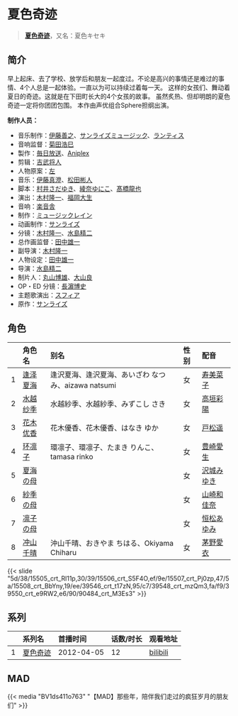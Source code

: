 # 夏色奇迹


> <u>**[夏色奇迹](https://bgm.tv/subject/26825)**</u>，又名：夏色キセキ

## 简介

早上起床、去了学校、放学后和朋友一起度过。不论是高兴的事情还是难过的事情、4个人总是一起体验。一直以为可以持续过着每一天。
这样的女孩们、舞动着夏日的奇迹。这就是在下田町长大的4个女孩的故事。
虽然炙热、但却明朗的夏色奇迹一定将你团团包围。
本作由声优组合Sphere担纲出演。

**制作人员：**
- 音乐制作：[伊藤善之](https://bgm.tv/person/52)、[サンライズミュージック](https://bgm.tv/person/1128)、[ランティス](https://bgm.tv/person/57)
- 音响监督：[菊田浩巳](https://bgm.tv/person/58)
- 製作：[毎日放送](https://bgm.tv/person/2847)、[Aniplex](https://bgm.tv/person/645)
- 剪辑：[吉武将人](https://bgm.tv/person/8866)
- 人物原案：[左](https://bgm.tv/person/6673)
- 音乐：[伊藤真澄](https://bgm.tv/person/383)、[松田彬人](https://bgm.tv/person/7143)
- 脚本：[村井さだゆき](https://bgm.tv/person/226)、[綾奈ゆにこ](https://bgm.tv/person/7345)、[髙橋龍也](https://bgm.tv/person/6718)
- 演出：[木村隆一](https://bgm.tv/person/3369)、[福岡大生](https://bgm.tv/person/19148)
- 音响：[楽音舎](https://bgm.tv/person/6132)
- 制作：[ミュージックレイン](https://bgm.tv/person/10782)
- 动画制作：[サンライズ](https://bgm.tv/person/189)
- 分镜：[木村隆一](https://bgm.tv/person/3369)、[水島精二](https://bgm.tv/person/575)
- 总作画监督：[田中雄一](https://bgm.tv/person/3611)
- 副导演：[木村隆一](https://bgm.tv/person/3369)
- 人物设定：[田中雄一](https://bgm.tv/person/3611)
- 导演：[水島精二](https://bgm.tv/person/575)
- 制片人：[丸山博雄](https://bgm.tv/person/5783)、[大山良](https://bgm.tv/person/43070)
- OP・ED 分镜：[長濵博史](https://bgm.tv/person/729)
- 主题歌演出：[スフィア](https://bgm.tv/person/8275)
- 原作：[サンライズ](https://bgm.tv/person/189)

## 角色

|     |   角色名   |   别名  | 性别 |  配音  |
|:--- |:------  |:----      |:---  |:--   |
| 1 | [逢泽夏海](https://bgm.tv/character/15505) | 逢沢夏海、逢沢夏海、あいざわ なつみ、aizawa natsumi | 女 | [寿美菜子](https://bgm.tv/person/5118) |
| 2 | [水越纱季](https://bgm.tv/character/15506) | 水越紗季、水越紗季、みずこし さき | 女 | [高垣彩陽](https://bgm.tv/person/4757) |
| 3 | [花木优香](https://bgm.tv/character/15507) | 花木優香、花木優香、はなき ゆか | 女 | [戸松遥](https://bgm.tv/person/4856) |
| 4 | [环凛子](https://bgm.tv/character/15508) | 環凛子、環凛子、たまき りんこ、tamasa rinko | 女 | [豊崎愛生](https://bgm.tv/person/5001) |
| 5 | [夏海の母](https://bgm.tv/character/39546) |  | 女 | [沢城みゆき](https://bgm.tv/person/4244) |
| 6 | [紗季の母](https://bgm.tv/character/39548) |  | 女 | [山崎和佳奈](https://bgm.tv/person/4559) |
| 7 | [凛子の母](https://bgm.tv/character/39550) |  | 女 | [恒松あゆみ](https://bgm.tv/person/4725) |
| 8 | [冲山千晴](https://bgm.tv/character/90484) | 沖山千晴、おきやま ちはる、Okiyama Chiharu | 女 | [茅野愛衣](https://bgm.tv/person/5847) |

{{< slide "5d/38/15505_crt_Rl11p,30/39/15506_crt_S5F4O,ef/9e/15507_crt_Pj0zp,47/5a/15508_crt_BbYny,19/ee/39546_crt_t17zN,95/c7/39548_crt_mzQm3,fa/f9/39550_crt_e9RW2,e6/90/90484_crt_M3Es3" >}}

## 系列

|     |   系列名   |   首播时间  | 话数/时长  | 观看地址 |
|:---  |:------    |:----      |:---       |:---  |
| 1 |[夏色奇迹](https://bgm.tv/subject/26825)| 2012-04-05 | 12 | [bilibili](https://www.bilibili.com/bangumi/play/ep14073)  |


## MAD

{{< media  "BV1ds411o763"
"【MAD】那些年，陪伴我们走过的疯狂岁月的朋友们"  >}}
